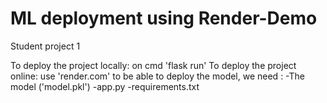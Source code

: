 # ML deployment using Render-Demo

Student project 1

To deploy the project locally: on cmd 'flask run'
To deploy the project online: use 'render.com' to be able to deploy the model, we need :
    -The model ('model.pkl')
    -app.py
    -requirements.txt